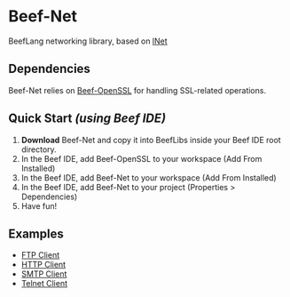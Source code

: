 # Beef-Net

BeefLang networking library, based on [lNet](https://github.com/almindor/lnet)

## Dependencies

Beef-Net relies on [Beef-OpenSSL](https://github.com/thibmo/Beef-OpenSSL) for handling SSL-related operations.

## Quick Start *(using Beef IDE)*

1. **Download** Beef-Net and copy it into BeefLibs inside your Beef IDE root directory.
2. In the Beef IDE, add Beef-OpenSSL to your workspace (Add From Installed)
3. In the Beef IDE, add Beef-Net to your workspace (Add From Installed)
4. In the Beef IDE, add Beef-Net to your project (Properties > Dependencies)
5. Have fun!

## Examples

- [FTP Client](https://github.com/thibmo/Beef-Net/tree/main/Examples/FtpClient)
- [HTTP Client](https://github.com/thibmo/Beef-Net/tree/main/Examples/HttpClient)
- [SMTP Client](https://github.com/thibmo/Beef-Net/tree/main/Examples/SmtpClient)
- [Telnet Client](https://github.com/thibmo/Beef-Net/tree/main/Examples/Telnet)
